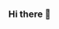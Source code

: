 ### Hi there 👋

<!--
**MahammadHasanli/MahammadHasanli** is a ✨ _special_ ✨ repository because its `README.md` (this file) appears on your GitHub profile.

Here are some ideas to get you started:

- 🔭 I’m currently studying at ADA University.
- 🌱 I’m currently working on developing my skills on programming languages and visualization tools with the aim of building a career in the field of Data Science.
- 👯 I’m looking to collaborate on people who are interesred in my work.
- 🤔 I’m looking for help with ...
- 💬 Ask me about ...
- 📫 How to reach me: mhasanli7782@ada.edu.az, +994 51 464 00 00
- 😄 Pronouns: ...
- ⚡ Fun fact: ...
-->

